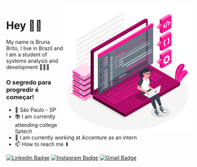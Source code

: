 <img align="right" src="https://github.com/bruna-melohub/bruna-melohub/blob/main/image/computer.png" width="350"/>

# Hey 👋🏼

My name is Bruna Brito, I live in Brazil and I am a student of systems analysis and development 👩🏻‍💻

### O segredo para progredir é começar!

 - 📍 São Paulo - SP 
 - 📚 I am currently attending college Sptech
 - 💜 I am currently working at Accenture as an intern
 - 📫 How to reach me ⬇
 


[![Linkedin Badge](https://img.shields.io/badge/-Bruna_Brito-FF1493?style=flat-square&logo=Linkedin&logoColor=white&link=https://www.linkedin.com/in/bruna-brito-b036071a0/)](https://www.linkedin.com/in/bruna-brito-b036071a0/) [![Instagram Badge](https://img.shields.io/badge/-Bruna_Brito-FF1493?style=flat-square&logo=Instagram&logoColor=white&link=https://instagram.com/brunabrito5?igshid=wu6txd9eq10p)](https://instagram.com/brunabrito5?igshid=wu6txd9eq10p) [![Gmail Badge](https://img.shields.io/badge/-Bruna_Brito-FF1493?style=flat-square&logo=Gmail&logoColor=white&link=mailto:bruna.mbrito98@gmail.com)](mailto:bruna.mbrito98@gmail.com)
